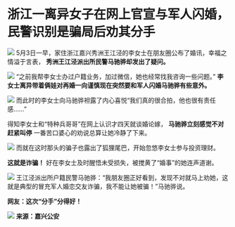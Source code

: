 # 浙江一离异女子在网上官宣与军人闪婚，民警识别是骗局后劝其分手

![](https://inews.gtimg.com/news_bt/OxK-C5EmbkqiOFMKdR1uHxszMqrSToX06LiGHmRORzqikAA/1000)
5月3日一早，家住浙江嘉兴秀洲王江泾的李女士在朋友圈公布了婚讯，幸福之情溢于言表， **秀洲王江泾派出所民警马驰骅却发出了疑问。**

![](https://inews.gtimg.com/news_bt/OBuLzf-qgOsSgZGdsavS5CWuhBPqQWJYv6gJdT3j9j0ywAA/1000)
“之前我帮李女士办过户籍业务，加过微信，她也经常找我咨询一些问题。” **李女士离异带着俩娃对再婚一向谨慎现在突然要和军人闪婚马驰骅有些意外。**

![](https://inews.gtimg.com/news_bt/O_RiWGyu2eEMyTPTJOAnlcBriKYfzlBwsG0YXJW7giMx8AA/1000)
而此时的李女士向马驰骅袒露了内心喜悦“我们真的很合拍，他也很有责任感……”

得知李女士和“特种兵哥哥”在网上认识才四天就谈婚论嫁， **马驰骅立刻感觉不对赶紧叫停** 一番苦口婆心的劝说总算让她冷静了下来。

![](https://inews.gtimg.com/news_bt/Os2px-Te6AhVyLruwfiDlJ1Th9EtJ4FXGXDbijX4gUQAwAA/1000)
而就在这时那头的骗子也露出了狐狸尾巴，开始忽悠李女士参与投资理财。

**这就是诈骗！** 好在李女士及时醒悟未受损失，被搅黄了“婚事”的她连声道谢。

![](https://inews.gtimg.com/news_bt/OhlhrjqEy4ZLX5zvbmwONLscImAEE1zD4Z8B3CZdmxv88AA/1000)
王江泾派出所户籍民警马驰骅：“我朋友圈正好看到，发现不对就马上劝她，这就是典型的冒充军人婚恋交友诈骗，我不能让她被骗！”马驰骅说。

**网友：这次“分手”分得好！**

![](https://inews.gtimg.com/news_bt/O3JVwRv1l1VnezW8KpJLf04wFQVSK7oxCmduBSK7mrGnYAA/1000)
**来源：嘉兴公安**

